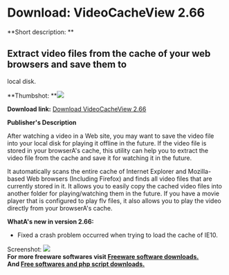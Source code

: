 # Download: VideoCacheView 2.66

**Short description: **

## Extract video files from the cache of your web browsers and save them to
local disk.

  
**Thumbshot: **![](http://www.freewarefiles.com/screenshot/videocacheview_md.gif)   
  
**Download link:** [Download VideoCacheView 2.66](http://freesoftwares.boysofts.com/VideoCacheView_program_37398.html)  
  

**Publisher's Description**  
  

After watching a video in a Web site, you may want to save the video file into
your local disk for playing it offline in the future. If the video file is
stored in your browserA's cache, this utility can help you to extract the
video file from the cache and save it for watching it in the future.

It automatically scans the entire cache of Internet Explorer and Mozilla-based
Web browsers (Including Firefox) and finds all video files that are currently
stored in it. It allows you to easily copy the cached video files into another
folder for playing/watching them in the future. If you have a movie player
that is configured to play flv files, it also allows you to play the video
directly from your browserA's cache.

**WhatA's new in version 2.66:**

  * Fixed a crash problem occurred when trying to load the cache of IE10. 

  
  
Screenshot: ![](http://www.freewarefiles.com/screenshot/videocacheview.gif)  
**For more freeware softwares visit [Freeware software downloads.](http://freesoftwares.boysofts.com/)**   
**And [Free softwares and php script downloads.](http://www.boysofts.com/)**

